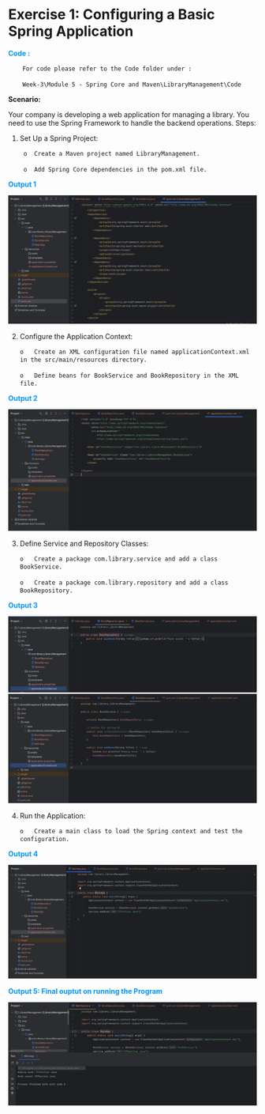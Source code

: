 # Exercise 1: Configuring a Basic Spring Application

<span style="color:#0096FF;">**Code :** </span>
        
        For code please refer to the Code folder under : 
        
        Week-3\Module 5 - Spring Core and Maven\LibraryManagement\Code


**Scenario:**

Your company is developing a web application for managing a library. You need to use the Spring Framework to handle the backend operations.
Steps:
1.	Set Up a Spring Project:

         o	Create a Maven project named LibraryManagement.

         o	Add Spring Core dependencies in the pom.xml file.

<span style="color:#0096FF;">**Output 1** </span>

![alt text](IMG/image.png)

2.	Configure the Application Context:

        o	Create an XML configuration file named applicationContext.xml in the src/main/resources directory.

        o	Define beans for BookService and BookRepository in the XML file.

<span style="color:#0096FF;">**Output 2** </span>

![alt text](IMG/image-1.png)

3.	Define Service and Repository Classes:

        o	Create a package com.library.service and add a class BookService.

        o	Create a package com.library.repository and add a class BookRepository.

<span style="color:#0096FF;">**Output 3** </span>

![alt text](IMG/image-2.png)
![alt text](IMG/image-3.png)

4.	Run the Application:

        o	Create a main class to load the Spring context and test the configuration.

<span style="color:#0096FF;">**Output 4** </span>

![alt text](IMG/image-4.png)

<span style="color:#0096FF;">**Output 5: Final ouptut on running the Program** </span>

![alt text](IMG/image-5.png)
